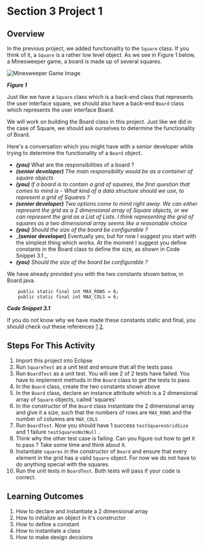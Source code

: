 <h1>Section 3 Project 1</h1>

<h2>Overview</h2>

In the previous project, we added functionality to the ```Square``` class. If you think of it, a ```Square``` is a rather low level object. As we see in Figure 1 below, a Minesweeper game, a board is made up of several squares. 

![Minesweeper Game Image](https://raw.github.com/diycomputerscience/MinesweeperImages/master/images/BasicDesktopGame.jpg)

_**Figure 1**_


Just like we have a ```Square``` class which is a back-end class that represents the user interface square, we should also have a back-end ```Board``` class which represents the user interface Board.

We will work on building the Board class in this project. Just like we did in the case of Square, we should ask ourselves to determine the functionality of Board. 

Here's a conversation which you might have with a senior developer while trying to determine the functionality of a ```Board``` object.

 - _**(you)**_ What are the responsibilities of a board ?
 - _**(senior developer)** The main responsibility would be as a container of square objects_
 - _**(you)** If a board is to contain a grid of squares, the first question that comes to mind is - What kind of a data structure should we use, to represent a grid of Squares ?_
 - _**(senior developer)** Two options come to mind right away. We can either represent the grid as a 2 dimensional array of Square objects, or we can represent the grid as a List of Lists. I think representing the grid of squares as a two dimensional array seems like a reasonable choice_
 - _**(you)** Should the size of the board be configurable ?_
 - _**(senior developer)** Eventually yes, but for now I suggest you start with the simplest thing which works. At the moment I suggest you define constants in the Board class to define the size, as shown in Code Snippet 3.1 _
- _**(you)** Should the size of the board be configurable ?_

We have already provided you with the two constants shown below, in Board.java.

        public static final int MAX_ROWS = 6;
        public static final int MAX_COLS = 6;

_**Code Snippet 3.1**_

If you do not know why we have made these constants static and final, you should check out these references [1](http://diycomputerscience.com/competencies/topic/core-java/competency/understands-when-we-should-make-a-member-static) [2](http://diycomputerscience.com/competencies/topic/core-java/competency/undertands-what-the-final-keyword-means).

<h2>Steps For This Activity</h2>

 1. Import this project into Eclipse
 1. Run ```SquareTest``` as a unit test and ensure that all the tests pass
 1. Run ```BoardTest``` as a unit test. You will see 2 of 2 tests have failed. You have to implement methods in the ```Board``` class to get the tests to pass
 1. In the ```Board``` class, create the two constants shown above
 1. In the ```Board``` class, declare an instance attribute which is a 2 dimensional array of ```Square``` objects, called 'squares'
 1. In the constructor of the ```Board``` class instantiate the 2 dimensional array and give it a size, such that the numbers of rows are ```MAX_ROWS``` and the number of columns are ```MAX_COLS```
 1. Run ```BoardTest```. Now you should have 1 success ```testSquaresGridSize``` and 1 failure ```testSquaresNotNull``` .
 1. Think why the other test case is failing. Can you figure out how to get it to pass ? Take some time and think about it.
 1. Instantiate ```squares``` in the constructor of ```Board``` and ensure that every element in the grid has a valid ```Square``` object. For now we do not have to do anything special with the squares.
 1. Run the unit tests in ```BoardTest```. Both tests will pass if your code is correct.

<h2>Learning Outcomes</h2>

1. How to declare and instantiate a 2 dimensional array
2. How to initialize an object in it's constructor
3. How to define a constant 
4. How to instantiate a class
5. How to make design decisions

